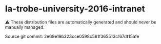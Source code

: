 # la-trobe-university-2016-intranet

:warning: These distribution files are automatically generated and should never be manually managed.

Source git commit: 2e69e19b323cce0598c581f365513c167df15afe
